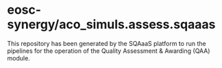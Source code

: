 <!--
SPDX-FileCopyrightText: Copyright contributors to the Software Quality Assurance as a Service (SQAaaS) project <sqaaas@ibergrid.eu>

SPDX-License-Identifier: GPL-3.0-only
-->

# eosc-synergy/aco_simuls.assess.sqaaas
This repository has been generated by the SQAaaS platform to run the pipelines
for the operation of the
Quality Assessment & Awarding (QAA)
module.